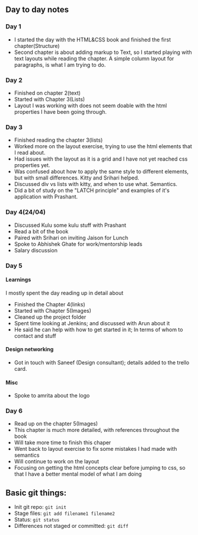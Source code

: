 ## Day to day notes

### Day 1

- I started the day with the HTML&CSS book and finished the first chapter(Structure)
- Second chapter is about adding markup to Text, so I started playing with text layouts while reading the chapter.  A simple column layout for paragraphs, is what I am trying to do.


### Day 2
- Finished on chapter 2(text)
- Started with Chapter 3(Lists)
- Layout I was working with does not seem doable with the html properties I have been going through.


### Day 3
- Finished reading the chapter 3(lists)
- Worked more on the layout exercise, trying to use the html elements that I read about. 
- Had issues with the layout as it is a grid and I have not yet reached css properties yet. 
- Was confused about how to apply the same style to different elements, but with small differences. Kitty and Srihari helped.
- Discussed div vs lists with kitty, and when to use what. Semantics.
- Did a bit of study on the "LATCH principle" and examples of it's application with Prashant.


### Day 4(24/04)
- Discussed Kulu some kulu stuff with Prashant
- Read a bit of the book
- Paired with Srihari on inviting Jaison for Lunch
- Spoke to Abhishek Ghate for work/mentorship leads
- Salary discussion


### Day 5

#### Learnings
I mostly spent the day reading up in detail about 
- Finished the Chapter 4(links)
- Started with Chapter 5(Images)
- Cleaned up the project folder
- Spent time looking at Jenkins; and discussed with Arun about it
- He said he can help with how to get started in it; In terms of whom to contact and stuff

#### Design networking
- Got in touch with Saneef (Design consultant); details added to the trello card.

#### Misc
- Spoke to amrita about the logo

### Day 6
- Read up on the chapter 5(Images)
- This chapter is much more detailed, with references throughout the book
- Will take more time to finish this chaper
- Went back to layout exercise to fix some mistakes I had made with semantics
- Will continue to work on the layout
- Focusing on getting the html concepts clear before jumping to css, so that I have a better mental model of what I am doing


## Basic git things:

- Init git repo: `git init`
- Stage files: `git add filename1 filename2 `
- Status: `git status`
- Differences not staged or committed: `git diff`
